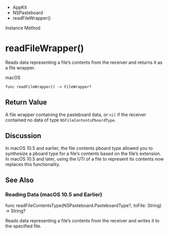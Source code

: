 

- AppKit
- NSPasteboard
-  readFileWrapper() 

Instance Method

# readFileWrapper()

Reads data representing a file’s contents from the receiver and returns it as a file wrapper.

macOS

``` source
func readFileWrapper() -> FileWrapper?
```

## Return Value

A file wrapper containing the pasteboard data, or `nil` if the receiver contained no data of type `NSFileContentsPboardType`.

## Discussion

In macOS 10.5 and earlier, the file contents pboard type allowed you to synthesize a pboard type for a file’s contents based on the file’s extension. In macOS 10.5 and later, using the UTI of a file to represent its contents now replaces this functionality.

## See Also

### Reading Data (macOS 10.5 and Earlier)

func readFileContentsType(NSPasteboard.PasteboardType?, toFile: String) -> String?

Reads data representing a file’s contents from the receiver and writes it to the specified file.

